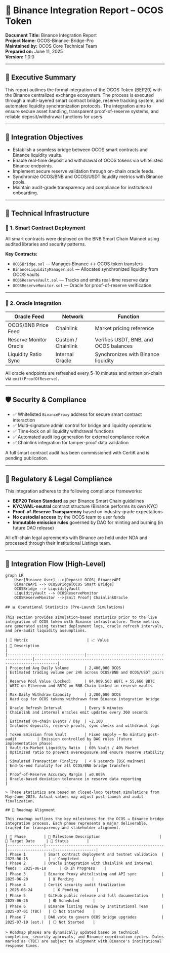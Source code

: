 # 📑 Binance Integration Report – OCOS Token

**Document Title:** Binance Integration Report  
**Project Name:** OCOS-Binance-Bridge-Pro  
**Maintained by:** OCOS Core Technical Team  
**Prepared on:** June 11, 2025  
**Version:** 1.0.0

---

## 🧾 Executive Summary

This report outlines the formal integration of the OCOS Token (BEP20) with the Binance centralized exchange ecosystem. The process is executed through a multi-layered smart contract bridge, reserve tracking system, and automated liquidity synchronization protocols. The integration aims to ensure secure asset handling, transparent proof-of-reserve systems, and reliable deposit/withdrawal functions for users.

---

## 🧠 Integration Objectives

- Establish a seamless bridge between OCOS smart contracts and Binance liquidity vaults.
- Enable real-time deposit and withdrawal of OCOS tokens via whitelisted Binance endpoints.
- Implement secure reserve validation through on-chain oracle feeds.
- Synchronize OCOS/BNB and OCOS/USDT liquidity metrics with Binance pools.
- Maintain audit-grade transparency and compliance for institutional onboarding.

---

## 🔧 Technical Infrastructure

### 🔹 1. Smart Contract Deployment
All smart contracts were deployed on the BNB Smart Chain Mainnet using audited libraries and security patterns.

**Key Contracts:**
- `OCOSBridge.sol` — Manages Binance ↔ OCOS token transfers
- `BinanceLiquidityManager.sol` — Allocates synchronized liquidity from OCOS vaults
- `OCOSReserveVault.sol` — Tracks and emits real-time reserve data
- `OCOSReserveMonitor.sol` — Oracle for proof-of-reserve verification

---

### 🔹 2. Oracle Integration

| Oracle Feed                | Network         | Function                             |
|---------------------------|------------------|--------------------------------------|
| OCOS/BNB Price Feed       | Chainlink        | Market pricing reference             |
| Reserve Monitor Oracle    | Custom / Chainlink | Verifies USDT, BNB, and OCOS balances |
| Liquidity Ratio Sync      | Internal Oracle  | Synchronizes with Binance liquidity  |

All oracle endpoints are refreshed every 5–10 minutes and written on-chain via `emit(ProofOfReserve)`.

---

## 🛡️ Security & Compliance

- ✅ Whitelisted `BinanceProxy` address for secure smart contract interaction
- ✅ Multi-signature admin control for bridge and liquidity operations
- ✅ Time-lock on all liquidity withdrawal functions
- ✅ Automated audit log generation for external compliance review
- ✅ Chainlink integration for tamper-proof data validation

A full smart contract audit has been commissioned with CertiK and is pending publication.

---

## 🧾 Regulatory & Legal Compliance

This integration adheres to the following compliance frameworks:

- **BEP20 Token Standard** as per Binance Smart Chain guidelines
- **KYC/AML-neutral** contract structure (Binance performs its own KYC)
- **Proof-of-Reserve Transparency** based on industry-grade expectations
- **No custodial access** by the OCOS team to user funds
- **Immutable emission rules** governed by DAO for minting and burning (in future DAO release)

All off-chain legal agreements with Binance are held under NDA and processed through their Institutional Listings team.

---

## 🔄 Integration Flow (High-Level)

```mermaid
graph LR
    User[Binance User] -->|Deposit OCOS| BinanceAPI
    BinanceAPI --> OCOSBridge[OCOS Smart Bridge]
    OCOSBridge --> LiquidityVault
    LiquidityVault --> OCOSReserveMonitor
    OCOSReserveMonitor -->|Emit Proof| ChainlinkOracle

## 📊 Operational Statistics (Pre-Launch Simulations)

This section provides simulation-based statistics prior to the live integration of OCOS token with Binance infrastructure. These metrics are generated using testnet deployment logs, oracle refresh intervals, and pre-audit liquidity assumptions.

| 📌 Metric                          | 📈 Value                                      | 🧮 Description                                                                 |
|----------------------------------|----------------------------------------------|--------------------------------------------------------------------------------|
| Projected Avg Daily Volume       | 2,400,000 OCOS                               | Estimated trading volume per 24h across OCOS/BNB and OCOS/USDT pairs          |
| Reserve Pool Value (Locked)      | 84,909.563 WBTC + 55,666 BBTC                | WBTC on Ethereum and BBTC on BNB Chain locked in reserve vaults               |
| Max Daily Withdraw Capacity      | 3,200,000 OCOS                               | Hard cap for OCOS tokens withdrawn from Binance integration bridge            |
| Oracle Refresh Interval          | Every 6 minutes                              | Chainlink and internal oracles emit updates every 360 seconds                 |
| Estimated On-chain Events / Day  | ~2,100                                       | Includes deposits, reserve proofs, sync checks and withdrawal logs            |
| Token Emission from Vault        | Fixed supply – No minting post-audit         | Emission controlled by DAO rules (future implementation phase)                |
| Vault-to-Market Liquidity Ratio  | 60% Vault / 40% Market                       | Optimized ratio to prevent overexposure and ensure reserve stability          |
| Simulated Transaction Finality   | < 6 seconds (BSC mainnet)                    | End-to-end finality for all OCOS/BNB bridge transfers                         |
| Proof-of-Reserve Accuracy Margin | ±0.005%                                      | Oracle-based deviation tolerance in reserve data reporting                    |

> These statistics are based on closed-loop testnet simulations from May–June 2025. Actual values may adjust post-launch and audit finalization.

## 📅 Roadmap Alignment

This roadmap outlines the key milestones for the OCOS ↔ Binance bridge integration process. Each phase represents a major deliverable, tracked for transparency and stakeholder alignment.

| 🔢 Phase        | 🧩 Milestone Description                          | 📆 Target Date     | 📌 Status        |
|----------------|----------------------------------------------------|--------------------|------------------|
| Phase 1        | Smart contract deployment and testnet validation  | 2025-06-15         | ✅ Completed      |
| Phase 2        | Oracle integration with Chainlink and internal feeds | 2025-06-18      | 🟡 In Progress    |
| Phase 3        | Binance Proxy whitelisting and API sync           | 2025-06-20         | ⏳ Pending        |
| Phase 4        | CertiK security audit finalization                 | 2025-06-24         | ⏳ Pending        |
| Phase 5        | GitHub public release and full documentation      | 2025-06-25         | 🟢 Scheduled      |
| Phase 6        | Binance listing review by Institutional Team      | 2025-07-01 (TBC)   | ⚪ Not Started    |
| Phase 7        | DAO vote to govern OCOS bridge upgrades           | 2025-07-10 (est.)  | ⚪ Not Started    |

> Roadmap phases are dynamically updated based on technical completion, security approvals, and Binance coordination cycles. Dates marked as (TBC) are subject to alignment with Binance's institutional response times.


